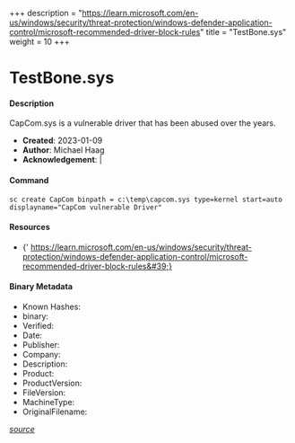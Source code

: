 +++
description = "https://learn.microsoft.com/en-us/windows/security/threat-protection/windows-defender-application-control/microsoft-recommended-driver-block-rules"
title = "TestBone.sys"
weight = 10
+++

# TestBone.sys

#### Description

CapCom.sys is a vulnerable driver that has been abused over the years.

- **Created**: 2023-01-09
- **Author**: Michael Haag
- **Acknowledgement**:  | [](https://twitter.com/)

#### Command

```
sc create CapCom binpath = c:\temp\capcom.sys type=kernel start=auto displayname="CapCom vulnerable Driver"
```

#### Resources


- {&#39; https://learn.microsoft.com/en-us/windows/security/threat-protection/windows-defender-application-control/microsoft-recommended-driver-block-rules&#39;}





#### Binary Metadata

- Known Hashes: [](https://www.virustotal.com/gui/file/) 
- binary: 
- Verified: 
- Date: 
- Publisher: 
- Company: 
- Description: 
- Product: 
- ProductVersion: 
- FileVersion: 
- MachineType: 
- OriginalFilename: 

[*source*](https://github.com/magicsword-io/LOLDrivers/tree/main/yaml/testbone.sys.yml)